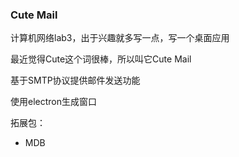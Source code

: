 ### Cute Mail

计算机网络lab3，出于兴趣就多写一点，写一个桌面应用

最近觉得Cute这个词很棒，所以叫它Cute Mail

基于SMTP协议提供邮件发送功能

使用electron生成窗口

拓展包：
- MDB
